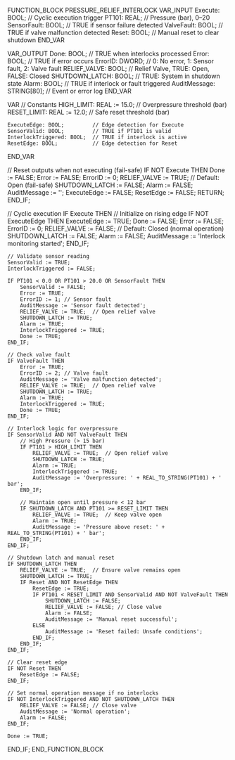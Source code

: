 FUNCTION_BLOCK PRESSURE_RELIEF_INTERLOCK
VAR_INPUT
    Execute: BOOL;             // Cyclic execution trigger
    PT101: REAL;               // Pressure (bar), 0–20
    SensorFault: BOOL;         // TRUE if sensor failure detected
    ValveFault: BOOL;          // TRUE if valve malfunction detected
    Reset: BOOL;               // Manual reset to clear shutdown
END_VAR

VAR_OUTPUT
    Done: BOOL;                // TRUE when interlocks processed
    Error: BOOL;               // TRUE if error occurs
    ErrorID: DWORD;            // 0: No error, 1: Sensor fault, 2: Valve fault
    RELIEF_VALVE: BOOL;        // Relief Valve, TRUE: Open, FALSE: Closed
    SHUTDOWN_LATCH: BOOL;      // TRUE: System in shutdown state
    Alarm: BOOL;               // TRUE if interlock or fault triggered
    AuditMessage: STRING[80];  // Event or error log
END_VAR

VAR
    // Constants
    HIGH_LIMIT: REAL := 15.0;  // Overpressure threshold (bar)
    RESET_LIMIT: REAL := 12.0; // Safe reset threshold (bar)
    
    ExecuteEdge: BOOL;         // Edge detection for Execute
    SensorValid: BOOL;         // TRUE if PT101 is valid
    InterlockTriggered: BOOL;  // TRUE if interlock is active
    ResetEdge: BOOL;           // Edge detection for Reset
END_VAR

// Reset outputs when not executing (fail-safe)
IF NOT Execute THEN
    Done := FALSE;
    Error := FALSE;
    ErrorID := 0;
    RELIEF_VALVE := TRUE;      // Default: Open (fail-safe)
    SHUTDOWN_LATCH := FALSE;
    Alarm := FALSE;
    AuditMessage := '';
    ExecuteEdge := FALSE;
    ResetEdge := FALSE;
    RETURN;
END_IF;

// Cyclic execution
IF Execute THEN
    // Initialize on rising edge
    IF NOT ExecuteEdge THEN
        ExecuteEdge := TRUE;
        Done := FALSE;
        Error := FALSE;
        ErrorID := 0;
        RELIEF_VALVE := FALSE; // Default: Closed (normal operation)
        SHUTDOWN_LATCH := FALSE;
        Alarm := FALSE;
        AuditMessage := 'Interlock monitoring started';
    END_IF;
    
    // Validate sensor reading
    SensorValid := TRUE;
    InterlockTriggered := FALSE;
    
    IF PT101 < 0.0 OR PT101 > 20.0 OR SensorFault THEN
        SensorValid := FALSE;
        Error := TRUE;
        ErrorID := 1; // Sensor fault
        AuditMessage := 'Sensor fault detected';
        RELIEF_VALVE := TRUE;  // Open relief valve
        SHUTDOWN_LATCH := TRUE;
        Alarm := TRUE;
        InterlockTriggered := TRUE;
        Done := TRUE;
    END_IF;
    
    // Check valve fault
    IF ValveFault THEN
        Error := TRUE;
        ErrorID := 2; // Valve fault
        AuditMessage := 'Valve malfunction detected';
        RELIEF_VALVE := TRUE;  // Open relief valve
        SHUTDOWN_LATCH := TRUE;
        Alarm := TRUE;
        InterlockTriggered := TRUE;
        Done := TRUE;
    END_IF;
    
    // Interlock logic for overpressure
    IF SensorValid AND NOT ValveFault THEN
        // High Pressure (> 15 bar)
        IF PT101 > HIGH_LIMIT THEN
            RELIEF_VALVE := TRUE;  // Open relief valve
            SHUTDOWN_LATCH := TRUE;
            Alarm := TRUE;
            InterlockTriggered := TRUE;
            AuditMessage := 'Overpressure: ' + REAL_TO_STRING(PT101) + ' bar';
        END_IF;
        
        // Maintain open until pressure < 12 bar
        IF SHUTDOWN_LATCH AND PT101 >= RESET_LIMIT THEN
            RELIEF_VALVE := TRUE;  // Keep valve open
            Alarm := TRUE;
            AuditMessage := 'Pressure above reset: ' + REAL_TO_STRING(PT101) + ' bar';
        END_IF;
    END_IF;
    
    // Shutdown latch and manual reset
    IF SHUTDOWN_LATCH THEN
        RELIEF_VALVE := TRUE;  // Ensure valve remains open
        SHUTDOWN_LATCH := TRUE;
        IF Reset AND NOT ResetEdge THEN
            ResetEdge := TRUE;
            IF PT101 < RESET_LIMIT AND SensorValid AND NOT ValveFault THEN
                SHUTDOWN_LATCH := FALSE;
                RELIEF_VALVE := FALSE; // Close valve
                Alarm := FALSE;
                AuditMessage := 'Manual reset successful';
            ELSE
                AuditMessage := 'Reset failed: Unsafe conditions';
            END_IF;
        END_IF;
    END_IF;
    
    // Clear reset edge
    IF NOT Reset THEN
        ResetEdge := FALSE;
    END_IF;
    
    // Set normal operation message if no interlocks
    IF NOT InterlockTriggered AND NOT SHUTDOWN_LATCH THEN
        RELIEF_VALVE := FALSE; // Close valve
        AuditMessage := 'Normal operation';
        Alarm := FALSE;
    END_IF;
    
    Done := TRUE;
END_IF;
END_FUNCTION_BLOCK
